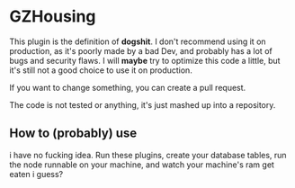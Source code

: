 # GZHousing

This plugin is the definition of **dogshit**. I don't recommend using it on production, as it's poorly made by a bad Dev, and probably has a lot of bugs and security flaws.
I will **maybe** try to optimize this code a little, but it's still not a good choice to use it on production.

If you want to change something, you can create a pull request.

The code is not tested or anything, it's just mashed up into a repository.

## How to (probably) use
i have no fucking idea. Run these plugins, create your database tables, run the node runnable on your machine, and watch your machine's ram get eaten i guess?
